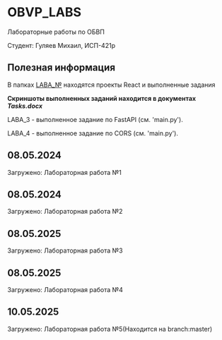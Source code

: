 # OBVP_LABS
Лабораторные работы по ОБВП

Студент: Гуляев Михаил, ИСП-421р

## Полезная информация
В папках <ins>LABA_№</ins> находятся проекты React и выполненные задания

**Скриншоты выполненных заданий находится в документах _Tasks.docx_**

LABA_3 - выполненное задание по FastAPI (см. 'main.py').

LABA_4 - выполненное задание по CORS (см. 'main.py').

## 08.05.2024
Загружено: Лабораторная работа №1

## 08.05.2024
Загружено: Лабораторная работа №2

## 08.05.2025
Загружено: Лабораторная работа №3

## 08.05.2025
Загружено: Лабораторная работа №4

## 10.05.2025
Загружено: Лабораторная работа №5(Находится на branch:master)

